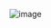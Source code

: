 ![image](https://user-images.githubusercontent.com/63789702/188314385-84eab8ca-d5d1-4972-b4fe-2d2c82e5bfbb.png)
